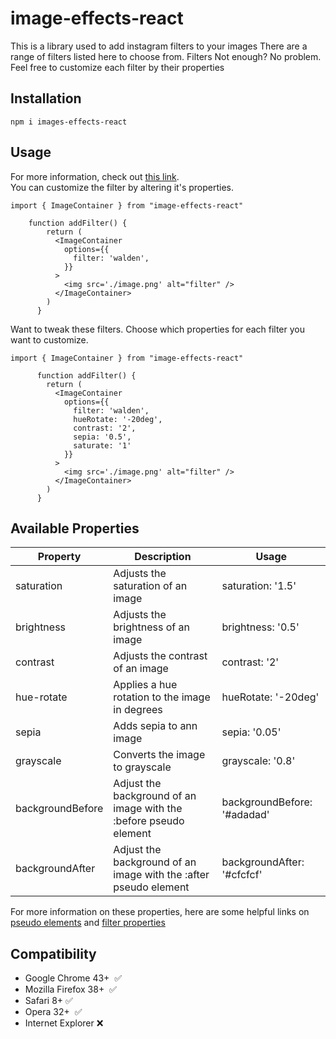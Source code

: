 # image-effects-react

This is a library used to add instagram filters to your images There
are a range of filters listed here to choose from. Filters Not enough?
No problem. Feel free to customize each filter by their properties

## Installation

`npm i images-effects-react`

## Usage

For more information, check out [this link](https://image-effects-react.vercel.app/).<br>
You can customize the filter by altering it's properties.

```
import { ImageContainer } from "image-effects-react"

    function addFilter() {
        return (
          <ImageContainer
            options={{
              filter: 'walden',
            }}
          >
            <img src='./image.png' alt="filter" />
          </ImageContainer>
        )
      }
```

Want to tweak these filters. Choose which properties for each filter you want to customize.

```
import { ImageContainer } from "image-effects-react"

      function addFilter() {
        return (
          <ImageContainer
            options={{
              filter: 'walden',
              hueRotate: '-20deg',
              contrast: '2',
              sepia: '0.5',
              saturate: '1'
            }}
          >
            <img src='./image.png' alt="filter" />
          </ImageContainer>
        )
      }
```

## Available Properties

| Property         | Description                                                       | Usage                       |
| ---------------- | ----------------------------------------------------------------- | --------------------------- |
| saturation       | Adjusts the saturation of an image                                | saturation: '1.5'           |
| brightness       | Adjusts the brightness of an image                                | brightness: '0.5'           |
| contrast         | Adjusts the contrast of an image                                  | contrast: '2'               |
| hue-rotate       | Applies a hue rotation to the image in degrees                    | hueRotate: '-20deg'         |
| sepia            | Adds sepia to ann image                                           | sepia: '0.05'               |
| grayscale        | Converts the image to grayscale                                   | grayscale: '0.8'            |
| backgroundBefore | Adjust the background of an image with the :before pseudo element | backgroundBefore: '#adadad' |
| backgroundAfter  | Adjust the background of an image with the :after pseudo element  | backgroundAfter: '#cfcfcf'  |

For more information on these properties, here are some helpful links on
[pseudo elements](https://developer.mozilla.org/en-US/docs/Web/CSS/Pseudo-elements) and
[filter properties](https://developer.mozilla.org/en-US/docs/Web/CSS/filter)

## Compatibility

- Google Chrome 43+  ✅
- Mozilla Firefox 38+  ✅
- Safari 8+ ✅
- Opera 32+  ✅
- Internet Explorer ❌
